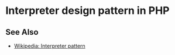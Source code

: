 # Interpreter design pattern in PHP

## See Also

* [Wikipedia: Interpreter pattern](https://en.wikipedia.org/wiki/Interpreter_pattern)
